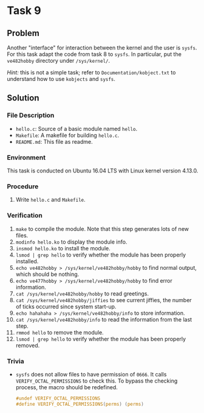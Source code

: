 # Task 9

## Problem

Another "interface" for interaction between the kernel and the user is `sysfs`. For this task adapt the
code from task 8 to `sysfs`. In particular, put the `ve482hobby` directory under `/sys/kernel/`.

*Hint:* this is not a simple task; refer to `Documentation/kobject.txt` to understand how to use `kobjects`
and `sysfs`.



## Solution

### File Description

- `hello.c`: Source of a basic module named `hello`.
- `Makefile`: A makefile for building `hello.c`.
- `README.md`: This file as readme.

### Environment

This task is conducted on Ubuntu 16.04 LTS with Linux kernel version 4.13.0.



### Procedure

1. Write `hello.c` and `Makefile`.

### Verification

1. `make` to compile the module. Note that this step generates lots of new files.
2. `modinfo hello.ko` to display the module info.
3. `insmod hello.ko` to install the module.
4. `lsmod | grep hello` to verify whether the module has been properly installed.
5. `echo ve482hobby > /sys/kernel/ve482hobby/hobby` to find normal output, which should be nothing.
6. `echo ve477hobby > /sys/kernel/ve482hobby/hobby` to find error information.
7. `cat /sys/kernel/ve482hobby/hobby` to read greetings.
8. `cat /sys/kernel/ve482hobby/jiffies` to see current jiffies, the number of ticks occurred since system start-up.
9. `echo hahahaha > /sys/kernel/ve482hobby/info` to store information.
10. `cat /sys/kernel/ve482hobby/info` to read the information from the last step.
11. `rmmod hello` to remove the module.
12. `lsmod | grep hello` to verify whether the module has been properly removed.

### Trivia

- `sysfs` does not allow files to have permission of `0666`. It calls `VERIFY_OCTAL_PERMISSIONS` to check this. To bypass the checking process, the macro should be redefined.

  ```c
  #undef VERIFY_OCTAL_PERMISSIONS
  #define VERIFY_OCTAL_PERMISSIONS(perms) (perms)
  ```

  ​